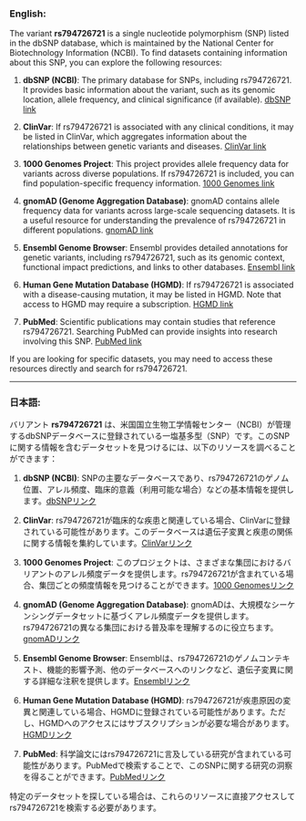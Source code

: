 ### English:
The variant **rs794726721** is a single nucleotide polymorphism (SNP) listed in the dbSNP database, which is maintained by the National Center for Biotechnology Information (NCBI). To find datasets containing information about this SNP, you can explore the following resources:

1. **dbSNP (NCBI)**: The primary database for SNPs, including rs794726721. It provides basic information about the variant, such as its genomic location, allele frequency, and clinical significance (if available). [dbSNP link](https://www.ncbi.nlm.nih.gov/snp/)

2. **ClinVar**: If rs794726721 is associated with any clinical conditions, it may be listed in ClinVar, which aggregates information about the relationships between genetic variants and diseases. [ClinVar link](https://www.ncbi.nlm.nih.gov/clinvar/)

3. **1000 Genomes Project**: This project provides allele frequency data for variants across diverse populations. If rs794726721 is included, you can find population-specific frequency information. [1000 Genomes link](https://www.internationalgenome.org/)

4. **gnomAD (Genome Aggregation Database)**: gnomAD contains allele frequency data for variants across large-scale sequencing datasets. It is a useful resource for understanding the prevalence of rs794726721 in different populations. [gnomAD link](https://gnomad.broadinstitute.org/)

5. **Ensembl Genome Browser**: Ensembl provides detailed annotations for genetic variants, including rs794726721, such as its genomic context, functional impact predictions, and links to other databases. [Ensembl link](https://www.ensembl.org/)

6. **Human Gene Mutation Database (HGMD)**: If rs794726721 is associated with a disease-causing mutation, it may be listed in HGMD. Note that access to HGMD may require a subscription. [HGMD link](http://www.hgmd.cf.ac.uk/)

7. **PubMed**: Scientific publications may contain studies that reference rs794726721. Searching PubMed can provide insights into research involving this SNP. [PubMed link](https://pubmed.ncbi.nlm.nih.gov/)

If you are looking for specific datasets, you may need to access these resources directly and search for rs794726721.

---

### 日本語:
バリアント **rs794726721** は、米国国立生物工学情報センター（NCBI）が管理するdbSNPデータベースに登録されている一塩基多型（SNP）です。このSNPに関する情報を含むデータセットを見つけるには、以下のリソースを調べることができます：

1. **dbSNP (NCBI)**: SNPの主要なデータベースであり、rs794726721のゲノム位置、アレル頻度、臨床的意義（利用可能な場合）などの基本情報を提供します。[dbSNPリンク](https://www.ncbi.nlm.nih.gov/snp/)

2. **ClinVar**: rs794726721が臨床的な疾患と関連している場合、ClinVarに登録されている可能性があります。このデータベースは遺伝子変異と疾患の関係に関する情報を集約しています。[ClinVarリンク](https://www.ncbi.nlm.nih.gov/clinvar/)

3. **1000 Genomes Project**: このプロジェクトは、さまざまな集団におけるバリアントのアレル頻度データを提供します。rs794726721が含まれている場合、集団ごとの頻度情報を見つけることができます。[1000 Genomesリンク](https://www.internationalgenome.org/)

4. **gnomAD (Genome Aggregation Database)**: gnomADは、大規模なシーケンシングデータセットに基づくアレル頻度データを提供します。rs794726721の異なる集団における普及率を理解するのに役立ちます。[gnomADリンク](https://gnomad.broadinstitute.org/)

5. **Ensembl Genome Browser**: Ensemblは、rs794726721のゲノムコンテキスト、機能的影響予測、他のデータベースへのリンクなど、遺伝子変異に関する詳細な注釈を提供します。[Ensemblリンク](https://www.ensembl.org/)

6. **Human Gene Mutation Database (HGMD)**: rs794726721が疾患原因の変異と関連している場合、HGMDに登録されている可能性があります。ただし、HGMDへのアクセスにはサブスクリプションが必要な場合があります。[HGMDリンク](http://www.hgmd.cf.ac.uk/)

7. **PubMed**: 科学論文にはrs794726721に言及している研究が含まれている可能性があります。PubMedで検索することで、このSNPに関する研究の洞察を得ることができます。[PubMedリンク](https://pubmed.ncbi.nlm.nih.gov/)

特定のデータセットを探している場合は、これらのリソースに直接アクセスしてrs794726721を検索する必要があります。